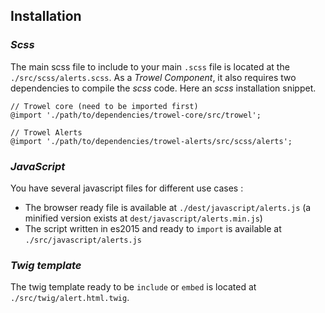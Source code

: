 ## Installation

### *Scss*
The main scss file to include to your main `.scss` file is located at the `./src/scss/alerts.scss`. As a *Trowel Component*, it also requires two dependencies to compile the *scss* code. Here an *scss* installation snippet.

```
// Trowel core (need to be imported first)
@import './path/to/dependencies/trowel-core/src/trowel';

// Trowel Alerts
@import './path/to/dependencies/trowel-alerts/src/scss/alerts';
```

### *JavaScript*
You have several javascript files for different use cases :
* The browser ready file is available at `./dest/javascript/alerts.js` (a minified version exists at `dest/javascript/alerts.min.js`)
* The script written in es2015 and ready to `import` is available at `./src/javascript/alerts.js`


### *Twig template*
The twig template ready to be `include` or `embed` is located at `./src/twig/alert.html.twig`.